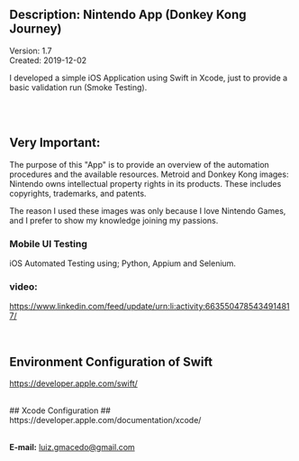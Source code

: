 ## Description: Nintendo App (Donkey Kong Journey)  <br>
Version: 1.7 <br>
Created: 2019-12-02 <br>

I developed a simple iOS Application using Swift in Xcode, just to provide a basic validation run (Smoke Testing).

<br>
<br>

## Very Important: ## 
The purpose of this "App" is to provide an overview of the automation procedures and the available resources.
Metroid and Donkey Kong images: Nintendo owns intellectual property rights in its products. These includes copyrights, trademarks, and patents.

The reason I used these images was only because I love Nintendo Games, and I prefer to show my knowledge joining my passions.

### Mobile UI Testing <br>
iOS Automated Testing using; Python, Appium and Selenium.

### video: <br> 
https://www.linkedin.com/feed/update/urn:li:activity:6635504785434914817/

<br>

## Environment Configuration of Swift ##
https://developer.apple.com/swift/

<br>
## Xcode Configuration ##
https://developer.apple.com/documentation/xcode/
              
<br>
<br>

**E-mail:** luiz.gmacedo@gmail.com

